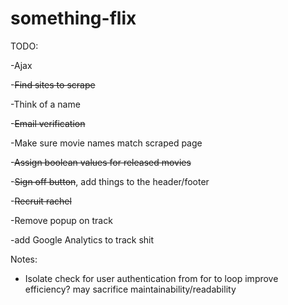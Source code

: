 something-flix
==============
TODO:

-Ajax

-~~Find sites to scrape~~

-Think of a name

-~~Email verification~~

-Make sure movie names match scraped page

-~~Assign boolean values for released movies~~

-~~Sign off button~~, add things to the header/footer

-~~Recruit rachel~~

-Remove popup on track

-add Google Analytics to track shit

Notes:

- Isolate check for user authentication from for to loop improve efficiency? may sacrifice maintainability/readability
